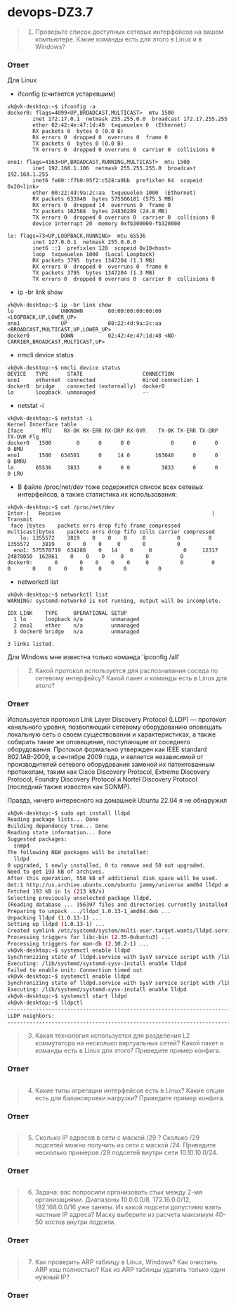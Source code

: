 # devops-DZ3.7



>1.    Проверьте список доступных сетевых интерфейсов на вашем компьютере. Какие команды есть для этого в Linux и в Windows?
### Ответ
Для Linux
- ifconfig (считается устаревшим) 
```
vk@vk-desktop:~$ ifconfig -a
docker0: flags=4099<UP,BROADCAST,MULTICAST>  mtu 1500
        inet 172.17.0.1  netmask 255.255.0.0  broadcast 172.17.255.255
        ether 02:42:4e:47:1d:48  txqueuelen 0  (Ethernet)
        RX packets 0  bytes 0 (0.0 B)
        RX errors 0  dropped 0  overruns 0  frame 0
        TX packets 0  bytes 0 (0.0 B)
        TX errors 0  dropped 0 overruns 0  carrier 0  collisions 0

eno1: flags=4163<UP,BROADCAST,RUNNING,MULTICAST>  mtu 1500
        inet 192.168.1.106  netmask 255.255.255.0  broadcast 192.168.1.255
        inet6 fe80::f7b0:95f2:c528:a9bb  prefixlen 64  scopeid 0x20<link>
        ether 00:22:4d:9a:2c:aa  txqueuelen 1000  (Ethernet)
        RX packets 633948  bytes 575506181 (575.5 MB)
        RX errors 0  dropped 14  overruns 0  frame 0
        TX packets 162568  bytes 24836289 (24.8 MB)
        TX errors 0  dropped 0 overruns 0  carrier 0  collisions 0
        device interrupt 20  memory 0xfb300000-fb320000  

lo: flags=73<UP,LOOPBACK,RUNNING>  mtu 65536
        inet 127.0.0.1  netmask 255.0.0.0
        inet6 ::1  prefixlen 128  scopeid 0x10<host>
        loop  txqueuelen 1000  (Local Loopback)
        RX packets 3795  bytes 1347204 (1.3 MB)
        RX errors 0  dropped 0  overruns 0  frame 0
        TX packets 3795  bytes 1347204 (1.3 MB)
        TX errors 0  dropped 0 overruns 0  carrier 0  collisions 0

```
-  ip -br link show 
```
vk@vk-desktop:~$ ip -br link show 
lo               UNKNOWN        00:00:00:00:00:00 <LOOPBACK,UP,LOWER_UP> 
eno1             UP             00:22:4d:9a:2c:aa <BROADCAST,MULTICAST,UP,LOWER_UP> 
docker0          DOWN           02:42:4e:47:1d:48 <NO-CARRIER,BROADCAST,MULTICAST,UP> 
```
- nmcli device status
```
vk@vk-desktop:~$ nmcli device status
DEVICE   TYPE      STATE                   CONNECTION         
eno1     ethernet  connected               Wired connection 1 
docker0  bridge    connected (externally)  docker0            
lo       loopback  unmanaged               --     
```
- netstat -i
```
vk@vk-desktop:~$ netstat -i
Kernel Interface table
Iface      MTU    RX-OK RX-ERR RX-DRP RX-OVR    TX-OK TX-ERR TX-DRP TX-OVR Flg
docker0   1500        0      0      0 0             0      0      0      0 BMU
eno1      1500   634501      0     14 0        163040      0      0      0 BMRU
lo       65536     3833      0      0 0          3833      0      0      0 LRU
```
- В файле /proc/net/dev тоже содержится список всех сетевых интерфейсов, а также статистика их использования:
```
vk@vk-desktop:~$ cat /proc/net/dev
Inter-|   Receive                                                |  Transmit
 face |bytes    packets errs drop fifo frame compressed multicast|bytes    packets errs drop fifo colls carrier compressed
    lo: 1355572    3819    0    0    0     0          0         0  1355572    3819    0    0    0     0       0          0
  eno1: 575578719  634288    0   14    0     0          0     12317 24878050  162861    0    0    0     0       0          0
docker0:       0       0    0    0    0     0          0         0        0       0    0    0    0     0       0          0
```
- networkctl list
```
vk@vk-desktop:~$ networkctl list
WARNING: systemd-networkd is not running, output will be incomplete.

IDX LINK    TYPE     OPERATIONAL SETUP    
  1 lo      loopback n/a         unmanaged
  2 eno1    ether    n/a         unmanaged
  3 docker0 bridge   n/a         unmanaged

3 links listed.
```

Для Windows мне известна только команда 'ipconfig /all'

>2.    Какой протокол используется для распознавания соседа по сетевому интерфейсу? Какой пакет и команды есть в Linux для этого?
### Ответ
Используется протокол Link Layer Discovery Protocol (LLDP) — протокол канального уровня, позволяющий сетевому оборудованию оповещать локальную сеть о своем существовании и характеристиках, а также собирать такие же оповещения, поступающие от соседнего оборудования. Протокол формально утвержден как IEEE standard 802.1AB-2009, в сентябре 2009 года, и является независимой от производителей сетевого оборудования заменой их патентованным протоколам, таким как Cisco Discovery Protocol, Extreme Discovery Protocol, Foundry Discovery Protocol и Nortel Discovery Protocol (последний также известен как SONMP).

Правда, ничего интересного на домашней Ubuntu 22.04 я не обнаружил
```bash
vk@vk-desktop:~$ sudo apt install lldpd
Reading package lists... Done
Building dependency tree... Done
Reading state information... Done
Suggested packages:
  snmpd
The following NEW packages will be installed:
  lldpd
0 upgraded, 1 newly installed, 0 to remove and 50 not upgraded.
Need to get 193 kB of archives.
After this operation, 558 kB of additional disk space will be used.
Get:1 http://us.archive.ubuntu.com/ubuntu jammy/universe amd64 lldpd amd64 1.0.13-1 [193 kB]
Fetched 193 kB in 1s (213 kB/s) 
Selecting previously unselected package lldpd.
(Reading database ... 356397 files and directories currently installed.)
Preparing to unpack .../lldpd_1.0.13-1_amd64.deb ...
Unpacking lldpd (1.0.13-1) ...
Setting up lldpd (1.0.13-1) ...
Created symlink /etc/systemd/system/multi-user.target.wants/lldpd.service → /lib/systemd/system/lldpd.service.
Processing triggers for libc-bin (2.35-0ubuntu3) ...
Processing triggers for man-db (2.10.2-1) ...
vk@vk-desktop:~$ systemctl enable lldpd
Synchronizing state of lldpd.service with SysV service script with /lib/systemd/systemd-sysv-install.
Executing: /lib/systemd/systemd-sysv-install enable lldpd
Failed to enable unit: Connection timed out
vk@vk-desktop:~$ systemctl enable lldpd
Synchronizing state of lldpd.service with SysV service script with /lib/systemd/systemd-sysv-install.
Executing: /lib/systemd/systemd-sysv-install enable lldpd
vk@vk-desktop:~$ systemctl start lldpd
vk@vk-desktop:~$ lldpctl
-------------------------------------------------------------------------------
LLDP neighbors:
-------------------------------------------------------------------------------
```

>3.    Какая технология используется для разделения L2 коммутатора на несколько виртуальных сетей? Какой пакет и команды есть в Linux для этого? Приведите пример конфига.
### Ответ
```bash
```

>4.    Какие типы агрегации интерфейсов есть в Linux? Какие опции есть для балансировки нагрузки? Приведите пример конфига.
### Ответ
```bash
```

>5.    Сколько IP адресов в сети с маской /29 ? Сколько /29 подсетей можно получить из сети с маской /24. Приведите несколько примеров /29 подсетей внутри сети 10.10.10.0/24.
### Ответ
```bash
```

>6.    Задача: вас попросили организовать стык между 2-мя организациями. Диапазоны 10.0.0.0/8, 172.16.0.0/12, 192.168.0.0/16 уже заняты. Из какой подсети допустимо взять частные IP адреса? Маску выберите из расчета максимум 40-50 хостов внутри подсети.
### Ответ
```bash
```

>7.    Как проверить ARP таблицу в Linux, Windows? Как очистить ARP кеш полностью? Как из ARP таблицы удалить только один нужный IP?
### Ответ
```bash
```

